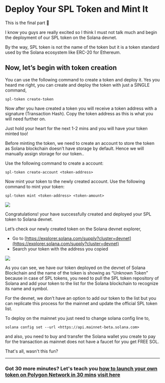 # Deploy Your SPL Token and Mint It

This is the final part 🔮

I know you guys are really excited so I think I must not talk much and begin the deployment of our SPL token on the Solana devnet.

By the way, SPL token is not the name of the token but it is a token standard used by the Solana ecosystem like ERC-20 for Ethereum.

## Now, let’s begin with token creation

You can use the following command to create a token and deploy it. Yes you heard me right, you can create and deploy the token with just a SINGLE command,

```
spl-token create-token
```

Now after you have created a token you will receive a token address with a signature (Transaction Hash). Copy the token address as this is what you will need further on.

Just hold your heart for the next 1-2 mins and you will have your token minted too!

Before minting the token, we need to create an account to store the token as Solana blockchain doesn’t have storage by default. Hence we will manually assign storage for our token..

Use the following command to create a account:

```
spl-token create-account <token-address>
```

Now mint your token to the newly created account. Use the following command to mint your token:

```
spl-token mint <token-address> <token-amount>
```

![](https://lh3.googleusercontent.com/D_4dbHVlKSvYz9_wFBWPRahNbRj7NoxAyWf-T69IHpprrAuhoD8hNDePuGO7pRxozfFnuMyanq-YXMUIxP3uBq-e0zselJqieN6ZVk6m6RofbTqNVJZTUDh52GT4Ti9Ku4aEs4Y2n_Y3lo2KfHg4-u7r6r7BOoproXYbh_Q2u7CsKP_hX-d_Ub5aIg)

Congratulations! your have successfully created and deployed your SPL token to Solana devnet.

Let’s check our newly created token on the Solana devnet explorer,

- Go to [https://explorer.solana.com/supply?cluster=devnet](https://explorer.solana.com/supply?cluster=devnet)
- Search your token with the address you copied

![](https://lh4.googleusercontent.com/z1hROGm14kVPEq0lLYXz9K-kIxyNc33TAEG5Pn-Yfe8rrxKa6Ngf-e5E4w51PrigBFnj5JkHl15JeGIOw1k39l3HeRfniY4lAhLkElvV5aF7fGik6n7Cd_FtZZ37tGsbbOcYgBcQhtQT_nIFzNj_YL9b7rdpsg8cqqXJWUMxhvgaStlU3kK4fOa4_w)

As you can see, we have our token deployed on the devnet of Solana Blockchain and the name of the token is showing as “Unknown Token” because in case of SPL tokens, you need to pull the SPL token repository of Solana and add your token to the list for the Solana blockchain to recognize its name and symbol.

For the devnet, we don’t have an option to add our token to the list but you can replicate this process for the mainnet and update the official SPL token list.

To deploy on the mainnet you just need to change solana config line to,

```
solana config set --url <https://api.mainnet-beta.solana.com>
```

and also, you need to buy and transfer the Solana wallet you create to pay for the transaction as mainnet does not have a faucet for you get FREE SOL.

That's all, wasn't this fun?

---

### Got 30 more minutes? Let's teach you [how to launch your own token on Polygon Network in 30 mins](https://metaschool.so/course/launch-your-own-token-on-polygon-network-in-30-mins) [visit here](https://metaschool.so/course/launch-your-own-token-on-polygon-network-in-30-mins)
